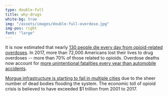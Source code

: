 ```yaml
---
type: double-full
title: why-drugs
white-bg: true
img: "/assets/images/double-full-overdose.jpg"
img-pos: right
font: "large"
---
```


It is now estimated that nearly <span class="emphasized-header">[130 people die every day from opioid-related overdoses](https://www.cdc.gov/drugoverdose/epidemic/index.html)</span>. In 2017, more than 72,000 Americans lost their lives to drug overdoses -- more than 70% of those related to opioids. Overdose deaths now account for <span class="emphasized-header">[more unintentional fatalities every year than automobile accidents](http://www.nbcnews.com/health/health-news/drug-overdoses-killed-50-000-u-s-more-car-crashes-n694001)</span>. 

<span class="emphasized-header">[Morgue infrastructure is starting to fail in multiple cities](https://www.ajc.com/news/local/gbi-morgue-scramble-handle-more-bodies/J26nQ8FD85Hrl62WHum0uM/)</span> due to the sheer number of dead bodies flooding the system. The economic toll of opioid crisis is believed to have exceeded $1 trillion from 2001 to 2017.
